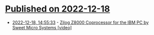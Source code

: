 # [Published on 2022-12-18](index.md)

* [2022-12-18, 14:55:33](https://news.ycombinator.com/item?id=34038244) - [Zilog Z8000 Coprocessor for the IBM PC by Sweet Micro Systems [video]](https://www.youtube.com/watch?v=iKmXQAupWzM)
